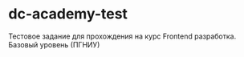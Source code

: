 # dc-academy-test
Тестовое задание для прохождения на курс Frontend разработка. Базовый уровень (ПГНИУ)
